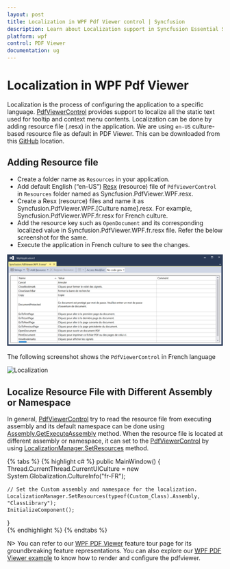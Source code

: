 ```yaml
---
layout: post
title: Localization in WPF Pdf Viewer control | Syncfusion
description: Learn about Localization support in Syncfusion Essential Studio WPF Pdf Viewer control, its elements and more.
platform: wpf
control: PDF Viewer
documentation: ug
---
```


# Localization in WPF Pdf Viewer

Localization is the process of configuring the application to a specific language. [PdfViewerControl](https://help.syncfusion.com/cr/wpf/Syncfusion.Windows.PdfViewer.PdfViewerControl.html) provides support to localize all the static text used for tooltip and context menu contents. Localization can be done by adding resource file (.resx) in the application.
We are using `en-US` culture-based resource file as default in PDF Viewer. This can be downloaded from this [GitHub](https://github.com/syncfusion/wpf-controls-localization-resx-files/tree/master/Syncfusion.PdfViewer.WPF) location.


## Adding Resource file

* Create a folder name as `Resources` in your application.
* Add default English (“en-US”) [Resx](https://github.com/syncfusion/wpf-controls-localization-resx-files/blob/master/Syncfusion.PdfViewer.WPF/Syncfusion.PdfViewer.WPF.resx) (resource) file of `PdfViewerControl` in `Resources` folder named as Syncfusion.PdfViewer.WPF.resx.
* Create a Resx (resource) files and name it as Syncfusion.PdfViewer.WPF.[Culture name].resx. For example, Syncfusion.PdfViewer.WPF.fr.resx for French culture. 
* Add the resource key such as `OpenDocument` and its corresponding localized value in Syncfusion.PdfViewer.WPF.fr.resx file. Refer the below screenshot for the same.
* Execute the application in French culture to see the changes.

![Resource file](Localization_images/wpf-pdf-viewer-resource-file.png)

The following screenshot shows the `PdfViewerControl` in French language

![Localization](wpf-pdf-viewer-localization.png)

## Localize Resource File with Different Assembly or Namespace

In general, [PdfViewerControl](https://help.syncfusion.com/cr/wpf/Syncfusion.Windows.PdfViewer.PdfViewerControl.html) try to read the resource file from executing assembly and its default namespace can be done using [Assembly.GetExecuteAssembly](https://docs.microsoft.com/en-us/dotnet/api/system.reflection.assembly.getexecutingassembly) method. When the resource file is located at different assembly or namespace, it can set to the [PdfViewerControl](https://help.syncfusion.com/cr/wpf/Syncfusion.Windows.PdfViewer.PdfViewerControl.html) by using [LocalizationManager.SetResources](https://help.syncfusion.com/cr/wpf/Syncfusion.UI.Xaml.TreeView.LocalizationManager.html#Syncfusion_UI_Xaml_TreeView_LocalizationManager_SetResources_System_Reflection_Assembly_System_String_) method.

{% tabs %}
{% highlight c# %}
public MainWindow()
{
    Thread.CurrentThread.CurrentUICulture = new System.Globalization.CultureInfo("fr-FR");
	
	// Set the Custom assembly and namespace for the localization.
	LocalizationManager.SetResources(typeof(Custom_Class).Assembly, "ClassLibrary");
    InitializeComponent();
}    
{% endhighlight %}
{% endtabs %}


N> You can refer to our [WPF PDF Viewer](https://www.syncfusion.com/wpf-controls/pdf-viewer) feature tour page for its groundbreaking feature representations. You can also explore our [WPF PDF Viewer example](https://github.com/syncfusion/wpf-demos) to know how to render and configure the pdfviewer.